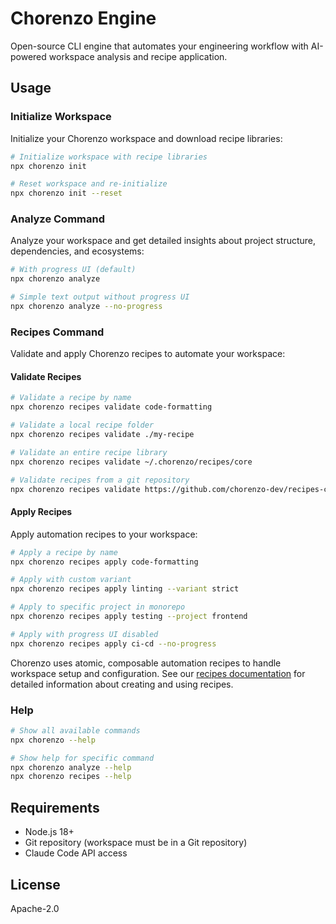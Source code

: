 # Chorenzo Engine

Open-source CLI engine that automates your engineering workflow with AI-powered workspace analysis and recipe application.

## Usage

### Initialize Workspace

Initialize your Chorenzo workspace and download recipe libraries:

```bash
# Initialize workspace with recipe libraries
npx chorenzo init

# Reset workspace and re-initialize
npx chorenzo init --reset
```

### Analyze Command

Analyze your workspace and get detailed insights about project structure, dependencies, and ecosystems:

```bash
# With progress UI (default)
npx chorenzo analyze

# Simple text output without progress UI
npx chorenzo analyze --no-progress
```

### Recipes Command

Validate and apply Chorenzo recipes to automate your workspace:

#### Validate Recipes

```bash
# Validate a recipe by name
npx chorenzo recipes validate code-formatting

# Validate a local recipe folder
npx chorenzo recipes validate ./my-recipe

# Validate an entire recipe library
npx chorenzo recipes validate ~/.chorenzo/recipes/core

# Validate recipes from a git repository
npx chorenzo recipes validate https://github.com/chorenzo-dev/recipes-core.git
```

#### Apply Recipes

Apply automation recipes to your workspace:

```bash
# Apply a recipe by name
npx chorenzo recipes apply code-formatting

# Apply with custom variant
npx chorenzo recipes apply linting --variant strict

# Apply to specific project in monorepo
npx chorenzo recipes apply testing --project frontend

# Apply with progress UI disabled
npx chorenzo recipes apply ci-cd --no-progress
```

Chorenzo uses atomic, composable automation recipes to handle workspace setup and configuration. See our [recipes documentation](docs/recipes.md) for detailed information about creating and using recipes.

### Help

```bash
# Show all available commands
npx chorenzo --help

# Show help for specific command
npx chorenzo analyze --help
npx chorenzo recipes --help
```

## Requirements

- Node.js 18+ 
- Git repository (workspace must be in a Git repository)
- Claude Code API access

## License

Apache-2.0
